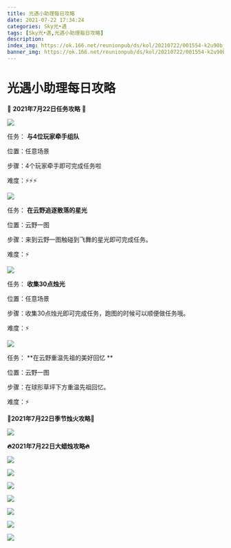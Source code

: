 ```yaml
---
title: 光遇小助理每日攻略
date: 2021-07-22 17:34:24
categories: Sky光•遇
tags: [Sky光•遇,光遇小助理每日攻略]
description: 
index_img: https://ok.166.net/reunionpub/ds/kol/20210722/001554-k2u90bj7ay.png?imageView&thumbnail=600x0&type=jpg
banner_img: https://ok.166.net/reunionpub/ds/kol/20210722/001554-k2u90bj7ay.png?imageView&thumbnail=600x0&type=jpg
---
```

# 光遇小助理每日攻略
👑 **2021年7月22日任务攻略** 👑

![](https://ok.166.net/reunionpub/ds/kol/20210722/002847-wlyaqs3ki8.png)

任务： **与4位玩家牵手组队**

位置：任意场景

步骤：4个玩家牵手即可完成任务啦

难度：⚡⚡⚡

![](https://ok.166.net/reunionpub/ds/kol/20210722/002959-6ypor3jwud.png)

任务： **在云野追逐散落的星光**

位置：云野一图

步骤：来到云野一图触碰到飞舞的星光即可完成任务。

难度：⚡

![](https://ok.166.net/reunionpub/ds/kol/20210722/003143-jbgwnoecu2.png)

任务： **收集30点烛光**

位置：任意场景

步骤：收集30点烛光即可完成任务，跑图的时候可以顺便做任务哦。

难度：⚡

![](https://ok.166.net/reunionpub/ds/kol/20210722/003443-f384qujhvb.png)

任务： **在云野重温先祖的美好回忆  **

位置：云野一图

步骤：在球形草坪下方重温先祖回忆。

难度：⚡

 **🌹2021年7月22日季节烛火攻略🌹**

![](https://ok.166.net/reunionpub/ds/kol/20210722/003846-nce3igopy7.png)

  

 **🔥2021年7月22日大蜡烛攻略🔥**

![](https://ok.166.net/reunionpub/ds/kol/20210722/004803-ghnk497io1.png)

  

![](https://ok.166.net/reunionpub/ds/kol/20210722/005149-au0q4kgd3s.png)

  

![](https://ok.166.net/reunionpub/ds/kol/20210722/005206-238qwsy1gt.png)

  

  

![](https://ok.166.net/reunionpub/ds/kol/20210722/005347-2ljke98vrs.png)

  

![](https://ok.166.net/reunionpub/ds/kol/20210722/005355-ao4j8kteyc.png)

  

![](https://ok.166.net/reunionpub/ds/kol/20210722/005506-gcfq1o0tur.png)

  

![](https://ok.166.net/reunionpub/ds/kol/20210722/005514-8kjmhlq36s.png)

  

